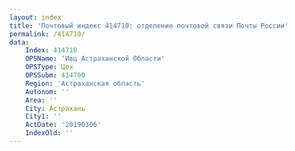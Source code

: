 ```yaml
---
layout: index
title: 'Почтовый индекс 414710: отделение почтовой связи Почты России'
permalink: /414710/
data:
    Index: 414710
    OPSName: 'Ивц Астраханской Области'
    OPSType: Цех
    OPSSubm: 414700
    Region: 'Астраханская область'
    Autonom: ''
    Area: ''
    City: Астрахань
    City1: ''
    ActDate: '20190306'
    IndexOld: ''
---
```

